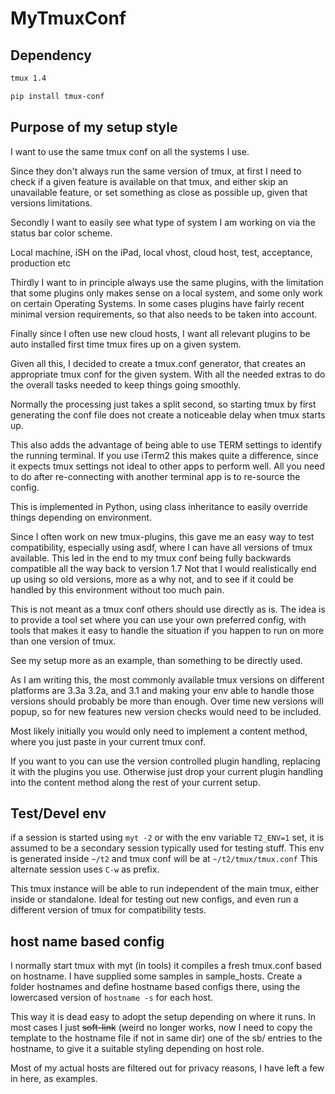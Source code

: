 # MyTmuxConf

## Dependency

```bash
tmux 1.4
```

```bash
pip install tmux-conf
```

## Purpose of my setup style

I want to use the same tmux conf on all the systems I use.

Since they don't always run the same version of tmux, at first I need to
check if a given feature is available on that tmux, and either skip an
unavailable feature, or set something as close as possible up, given that
versions limitations.

Secondly I want to easily see what type of system I am working on via
the status bar color scheme.

Local machine, iSH on the iPad, local vhost, cloud host, test, acceptance,
production etc

Thirdly I want to in principle always use the same plugins, with
the limitation that some plugins only makes sense on a local system,
and some only work on certain Operating Systems. In some cases plugins
have fairly recent minimal version requirements, so that also needs to
be taken into account.

Finally since I often use new cloud hosts, I want all relevant plugins
to be auto installed first time tmux fires up on a given system.

Given all this, I decided to create a tmux.conf generator, that creates
an appropriate tmux conf for the given system. With all the needed extras to
do the overall tasks needed to keep things going smoothly.

Normally the processing just takes a split second, so starting tmux by
first generating the conf file does not create a noticeable delay when
tmux starts up.

This also adds the advantage of being able to use TERM settings to
identify the running terminal.
If you use iTerm2 this makes quite a difference, since it expects tmux
settings not ideal to other apps to perform well.
All you need to do after re-connecting with another terminal app is to
re-source the config.

This is implemented in Python, using class inheritance to easily override
things depending on environment.

Since I often work on new tmux-plugins, this gave me an easy way to test
compatibility, especially using asdf, where I can have all versions of tmux
available. This led in the end to my tmux conf being fully backwards
compatible all the way back to version 1.7 Not that I would realistically
end up using so old versions, more as a why not, and to see if it could be
handled by this environment without too much pain.

This is not meant as a tmux conf others should use directly as is.
The idea is to provide a tool set where you can use your own preferred config,
with tools that makes it easy to handle the situation if you happen to
run on more than one version of tmux.

See my setup more as an example, than something to be directly used.

As I am writing this, the most commonly available tmux versions
on different platforms are 3.3a 3.2a, and 3.1 and making your env able
to handle those versions should probably be more than enough.
Over time new versions will popup, so for new features new version checks
would need to be included.

Most likely initially you would only need to implement a content method,
where you just paste in your current tmux conf.

If you want to you can use the version controlled plugin handling, replacing it
with the plugins you use. Otherwise just drop your current plugin handling
into the content method along the rest of your current setup.

## Test/Devel env

if a session is started using `myt -2` or with the env variable `T2_ENV=1` set,
it is assumed to be a secondary session typically used for testing stuff.
This env is generated inside `~/t2` and tmux conf will be at `~/t2/tmux/tmux.conf`
This alternate session uses `C-w` as prefix.

This tmux instance will be able to run independent of the main tmux,
either inside or standalone. Ideal for testing out new configs,
and even run a different version of tmux for compatibility tests.

## host name based config

I normally start tmux with myt (in tools) it compiles a fresh tmux.conf
based on hostname.
I have supplied some samples in sample_hosts. Create a folder hostnames and define
hostname based configs there, using the lowercased version of `hostname -s`
for each host.

This way it is dead easy to adopt the setup depending on where it runs.
In most cases I just ~~soft-link~~ (weird no longer works, now I need
to copy the template to the hostname file if not in same dir) one of the
sb/ entries to the hostname, to give it a suitable
styling depending on host role.

Most of my actual hosts are filtered out for privacy reasons, I have left
a few in here, as examples.
